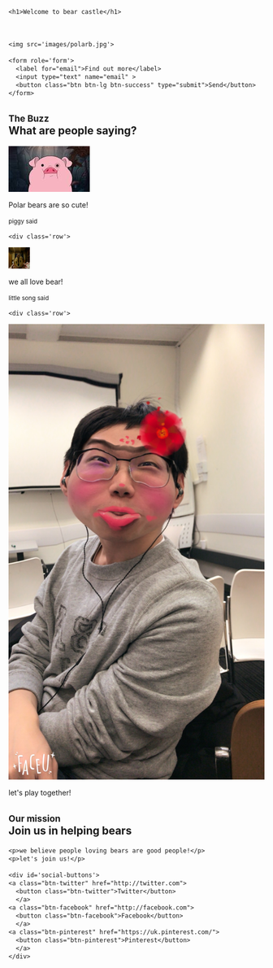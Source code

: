 <html>
<head>
  <title>bear castle</title>
  <link href='bootstrap-3.3.7-dist/css/bootstrap.css' rel='stylesheet'> 

<meta name="viewport" content="width=device-width, initial-scale=1.0"> 
</head>

<body>

<div class='container'>
  
  <div class='jumbotron'>

    <h1>Welcome to bear castle</h1>



    <img src='images/polarb.jpg'>

    <form role='form'>
      <label for="email">Find out more</label>
      <input type="text" name="email" >
      <button class="btn btn-lg btn-success" type="submit">Send</button>
    </form>

   </div> 





  <div id="buzz">
    <h2><small>The Buzz</small><br />What are people saying?</h2>
    
  <div class='row'>
    <div class='text-center col-xs-4'>
    <img class='img-circle' src='images/waddle.jpeg'>
      <p>Polar bears are so cute!</p>
      <small>piggy said</small>
    </div>
    
    <div class='row'>
  <div class='text-center col-xs-4'>
      <img class='img-circle' src='images/song.JPG' width="42" height="42">
      <p>we all love bear!</p>
      <small>little song said</small>
    </div>
   
    <div class='row'>
  <div class='text-center col-xs-4'>
      <img class='img-circle' src='images/tu.JPG'>
      <p>let's play together!</p>
    </div> 
   </div>




  <div id="mission">
    <h2><small>Our mission</small><br />Join us in helping bears</h2>

    <p>we believe people loving bears are good people!</p>
    <p>let's join us!</p>

    <div id='social-buttons'>
    <a class="btn-twitter" href="http://twitter.com">
      <button class="btn-twitter">Twitter</button>
      </a>
    <a class="btn-facebook" href="http://facebook.com">
      <button class="btn-facebook">Facebook</button>
      </a>
    <a class="btn-pinterest" href="https://uk.pinterest.com/">
      <button class="btn-pinterest">Pinterest</button>
      </a>
    </div>
  </div>
</div>



<!-- Sandwich from: © Kosoff | <a href="http://www.dreamstime.com/">Dreamstime Stock Photos</a> & <a href="http://www.stockfreeimages.com/">Stock Free Images</a> -->

